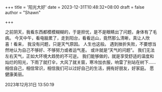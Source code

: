 +++
title = '阳光大好'
date = 2023-12-31T10:48:32+08:00
draft = false
author = "Shawn"


+++

之前阴天，我看东西都模模糊糊的，于是担忧，是不是眼睛出了问题，身体有了毛病。
今天中午，看电脑累了，走到阳台，看看远山，竟然那么清晰，真让人欣喜！看来， 我没有问题，只是天气原因。
人生也这般。
遇到挫折失败，不要想当然地认为自己不够好、不够努力或者运气差。
或许就是“天气的问题”。
我们无法左右天气，正如大环境大趋势的不可逆。
我们能够做的，就是享受舒适的温度和灿烂的阳光，下雨了就打伞，大风了就关窗，寒冷加衣服，响雷了别站在树下……
相信自己，相信常识，相信我们可以过好自己的生活，拥有好朋友，好家庭。
愿健康美丽。

2023年12月31日 13:50:19